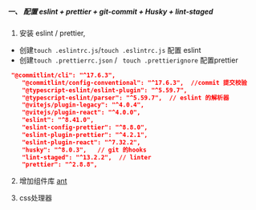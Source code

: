 ##### 一、 配置 eslint + prettier  + git-commit + Husky + lint-staged

1. 安装 eslint / prettier, 

* 创建`touch .eslintrc.js`/`touch .eslintrc.js` 配置 eslint
* 创建`touch .prettierrc.json` / ` touch .prettierignore` 配置prettier

```json
 "@commitlint/cli": "^17.6.3",
    "@commitlint/config-conventional": "^17.6.3",  //commit 提交校验
    "@typescript-eslint/eslint-plugin": "^5.59.7",
    "@typescript-eslint/parser": "^5.59.7",  // eslint 的解析器
    "@vitejs/plugin-legacy": "^4.0.4",
    "@vitejs/plugin-react": "^4.0.0",
    "eslint": "^8.41.0",
    "eslint-config-prettier": "^8.8.0",
    "eslint-plugin-prettier": "^4.2.1",
    "eslint-plugin-react": "^7.32.2",
    "husky": "^8.0.3",   // git 的hooks
    "lint-staged": "^13.2.2",  // linter 
    "prettier": "^2.8.8",
```


2. 增加组件库 [ant](https://ant.design/docs/react/introduce-cn)

3. css处理器


